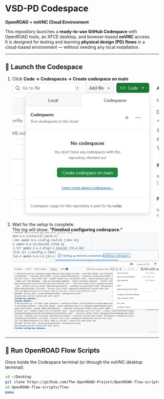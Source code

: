 # VSD-PD Codespace  
**OpenROAD + noVNC Cloud Environment**

This repository launches a **ready-to-use GitHub Codespace** with OpenROAD tools, an XFCE desktop, and browser-based **noVNC** access.  
It is designed for testing and learning **physical design (PD) flows** in a cloud-based environment — without needing any local installation.

---

## 🚀 Launch the Codespace

1. Click **Code → Codespaces → Create codespace on main**  
   ![Launch Codespace](images/1_launchCodeSpace.jpg)

2. Wait for the setup to complete.  
   The log will show: **“Finished configuring codespace.”**  
   ![Codespace Log](images/2_codespaceLog.jpg)  
   ![Codespace Created](images/3_codepsaceCreated.jpg)

---

## 🧠 Run OpenROAD Flow Scripts

Once inside the Codespace terminal (or through the noVNC desktop terminal):

```bash
cd ~/Desktop
git clone https://github.com/The-OpenROAD-Project/OpenROAD-flow-scripts.git
cd OpenROAD-flow-scripts/flow
make
